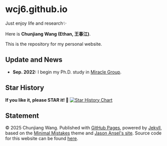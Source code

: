 # wcj6.github.io

Just enjoy life and research✨

Here is **Chunjiang Wang (Ethan, 王春江)**. 

This is the repository for my personal website.

## Update and News

- **Sep. 2022:** I begin my Ph.D. study in [Miracle Group](https://miracle.ustc.edu.cn/main.htm).


## Star History

**If you like it, please STAR it! 🥰**
[![Star History Chart](https://api.star-history.com/svg?repos=wcj6/wcj6.github.io&type=Date)](https://www.star-history.com/#wcj6/wcj6.github.io&Date)

## Statement

© 2025 Chunjiang Wang. Published with [GitHub Pages](https://pages.github.com/), powered by [Jekyll](https://jekyllrb.com/), based on the [Minimal Mistakes](https://mademistakes.com/) theme and [Jason Ansel's site](https://github.com/jansel/jansel.github.io). Source code for this website can be found [here](https://github.com/wcj6/wcj6.github.io).
